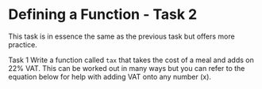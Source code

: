 # Defining a Function - Task 2
This task is in essence the same as the previous task but offers more practice.

Task 1
Write a function called `tax` that takes the cost of a meal and adds on 22% VAT. This can be worked out in many ways but you can refer to the equation below for help with adding VAT onto any number (x).